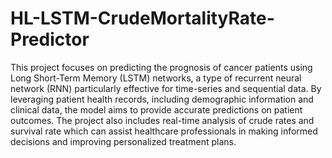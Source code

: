 # HL-LSTM-CrudeMortalityRate-Predictor


This project focuses on predicting the prognosis of cancer patients using Long Short-Term Memory (LSTM) networks, a type of recurrent neural network (RNN) particularly effective for time-series and sequential data. By leveraging patient health records, including demographic information and clinical data, the model aims to provide accurate predictions on patient outcomes. The project also includes real-time analysis of crude rates and survival rate which can assist healthcare professionals in making informed decisions and improving personalized treatment plans.
